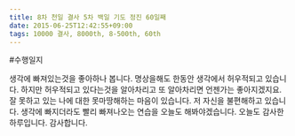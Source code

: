 ```yaml
---
title: 8차 천일 결사 5차 백일 기도 정진 60일째
date: 2015-06-25T12:42:55+09:00
tags: 10000 결사, 8000th, 8-500th, 60th
---
```


#수행일지

생각에 빠져있는것을 좋아하나 봅니다. 명상을해도 한동안 생각에서 허우적되고 있습니다. 하지만 허우적되고 있다는것을 알아차리고 또 알아차리면 언젠가는 좋아지겠지요. 잘 못하고 있는 나에 대한 못마땅해하는 마음이 있습니다. 저 자신을 불편해하고 있습니다. 생각에 빠지더라도 빨리 빠져나오는 연습을 오늘도 해봐야겠습니다. 오늘도 감사한 하루입니다. 감사합니다.

